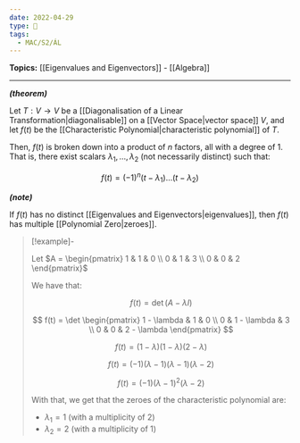 ```yaml
---
date: 2022-04-29
type: 🧠
tags:
  - MAC/S2/ÁL
---
```


**Topics:** [[Eigenvalues and Eigenvectors]] - [[Algebra]]

---

_**(theorem)**_

Let $T : V \to V$ be a [[Diagonalisation of a Linear Transformation|diagonalisable]] on a [[Vector Space|vector space]] $V$, and let $f(t)$ be the [[Characteristic Polynomial|characteristic polynomial]] of $T$.

Then, $f(t)$ is broken down into a product of $n$ factors, all with a degree of 1. That is, there exist scalars $\lambda_1, \dots, \lambda_2$ (not necessarily distinct) such that:

$$
f(t) = (-1)^n (t-\lambda_1) \dots (t-\lambda_2)
$$

_**(note)**_

If $f(t)$ has no distinct [[Eigenvalues and Eigenvectors|eigenvalues]], then $f(t)$ has multiple [[Polynomial Zero|zeroes]].

> [!example]-
>
> Let $A = \begin{pmatrix} 1 & 1 & 0 \\ 0 & 1 & 3 \\ 0 & 0 & 2 \end{pmatrix}$
>
> We have that:
>
> $$
> f(t) = \det(A - \lambda I)
> $$
>
> $$
> f(t) = \det \begin{pmatrix} 1 - \lambda & 1 & 0 \\ 0 & 1 - \lambda & 3 \\ 0 & 0 & 2 - \lambda \end{pmatrix}
> $$
>
> $$
> f(t) = (1-\lambda)(1-\lambda)(2-\lambda)
> $$
>
> $$
> f(t) = (-1)(\lambda-1)(\lambda-1)(\lambda-2)
> $$
>
> $$
> f(t) = (-1)(\lambda-1)^2(\lambda-2)
> $$
>
> With that, we get that the zeroes of the characteristic polynomial are:
>
> - $\lambda_1 = 1$ (with a multiplicity of 2)
> - $\lambda_2 = 2$ (with a multiplicity of 1)
